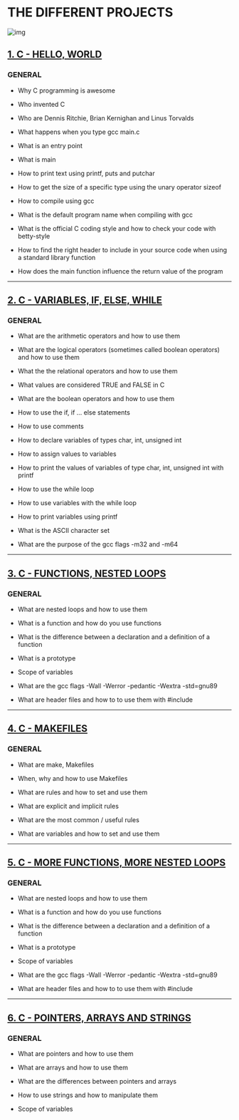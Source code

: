 # THE DIFFERENT PROJECTS

![img](https://ict.iitk.ac.in/wp-content/uploads/c-programming-2.jpg)

## [1. C - HELLO, WORLD](https://github.com/MathieuMorel62/holbertonschool-low_level_programming/tree/master/hello_world)

### GENERAL

- Why C programming is awesome

- Who invented C 

- Who are Dennis Ritchie, Brian Kernighan and Linus Torvalds

- What happens when you type gcc main.c

- What is an entry point

- What is main

- How to print text using printf, puts and putchar

- How to get the size of a specific type using the unary operator sizeof

- How to compile using gcc

- What is the default program name when compiling with gcc

- What is the official C coding style and how to check your code with betty-style

- How to find the right header to include in your source code when using a standard library function

- How does the main function influence the return value of the program

-------------------------------


## [2. C - VARIABLES, IF, ELSE, WHILE](https://github.com/MathieuMorel62/holbertonschool-low_level_programming/tree/master/variables_if_else_while)

### GENERAL

- What are the arithmetic operators and how to use them

- What are the logical operators (sometimes called boolean operators) and how to use them

- What the the relational operators and how to use them

- What values are considered TRUE and FALSE in C

- What are the boolean operators and how to use them

- How to use the if, if ... else statements

- How to use comments

- How to declare variables of types char, int, unsigned int

- How to assign values to variables

- How to print the values of variables of type char, int, unsigned int with printf

- How to use the while loop

- How to use variables with the while loop

- How to print variables using printf

- What is the ASCII character set

- What are the purpose of the gcc flags -m32 and -m64

--------------------------------

## [3. C - FUNCTIONS, NESTED LOOPS](https://github.com/MathieuMorel62/holbertonschool-low_level_programming/tree/master/functions_nested_loops)

### GENERAL

- What are nested loops and how to use them

- What is a function and how do you use functions

- What is the difference between a declaration and a definition of a function

- What is a prototype

- Scope of variables

- What are the gcc flags -Wall -Werror -pedantic -Wextra -std=gnu89

- What are header files and how to to use them with #include

--------------------------------------

## [4. C - MAKEFILES](https://github.com/MathieuMorel62/holbertonschool-low_level_programming/tree/master/makefiles)

### GENERAL

- What are make, Makefiles

- When, why and how to use Makefiles

- What are rules and how to set and use them

- What are explicit and implicit rules

- What are the most common / useful rules

- What are variables and how to set and use them

----------------------------------

## [5. C - MORE FUNCTIONS, MORE NESTED LOOPS](https://github.com/MathieuMorel62/holbertonschool-low_level_programming/tree/master/more_functions_nested_loops)

### GENERAL

- What are nested loops and how to use them

- What is a function and how do you use functions

- What is the difference between a declaration and a definition of a function

- What is a prototype

- Scope of variables

- What are the gcc flags -Wall -Werror -pedantic -Wextra -std=gnu89

- What are header files and how to to use them with #include

---------------------------------------

## [6. C - POINTERS, ARRAYS AND STRINGS](https://github.com/MathieuMorel62/holbertonschool-low_level_programming/tree/master/pointers_arrays_strings)

### GENERAL

- What are pointers and how to use them

- What are arrays and how to use them

- What are the differences between pointers and arrays

- How to use strings and how to manipulate them

- Scope of variables




